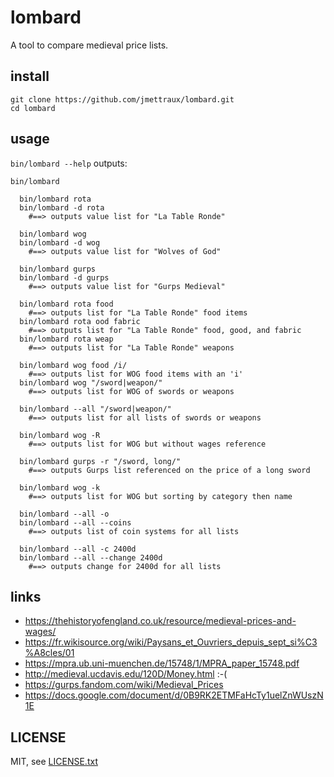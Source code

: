 
# lombard

A tool to compare medieval price lists.


## install

```
git clone https://github.com/jmettraux/lombard.git
cd lombard
```


## usage

`bin/lombard --help`  outputs:

```
bin/lombard

  bin/lombard rota
  bin/lombard -d rota
    #==> outputs value list for "La Table Ronde"

  bin/lombard wog
  bin/lombard -d wog
    #==> outputs value list for "Wolves of God"

  bin/lombard gurps
  bin/lombard -d gurps
    #==> outputs value list for "Gurps Medieval"

  bin/lombard rota food
    #==> outputs list for "La Table Ronde" food items
  bin/lombard rota ood fabric
    #==> outputs list for "La Table Ronde" food, good, and fabric
  bin/lombard rota weap
    #==> outputs list for "La Table Ronde" weapons

  bin/lombard wog food /i/
    #==> outputs list for WOG food items with an 'i'
  bin/lombard wog "/sword|weapon/"
    #==> outputs list for WOG of swords or weapons

  bin/lombard --all "/sword|weapon/"
    #==> outputs list for all lists of swords or weapons

  bin/lombard wog -R
    #==> outputs list for WOG but without wages reference

  bin/lombard gurps -r "/sword, long/"
    #==> outputs Gurps list referenced on the price of a long sword

  bin/lombard wog -k
    #==> outputs list for WOG but sorting by category then name

  bin/lombard --all -o
  bin/lombard --all --coins
    #==> outputs list of coin systems for all lists

  bin/lombard --all -c 2400d
  bin/lombard --all --change 2400d
    #==> outputs change for 2400d for all lists
```


## links

* https://thehistoryofengland.co.uk/resource/medieval-prices-and-wages/
* https://fr.wikisource.org/wiki/Paysans_et_Ouvriers_depuis_sept_si%C3%A8cles/01
* https://mpra.ub.uni-muenchen.de/15748/1/MPRA_paper_15748.pdf
* http://medieval.ucdavis.edu/120D/Money.html :-(
* https://gurps.fandom.com/wiki/Medieval_Prices
* https://docs.google.com/document/d/0B9RK2ETMFaHcTy1uelZnWUszN1E


## LICENSE

MIT, see [LICENSE.txt](LICENSE.txt)

